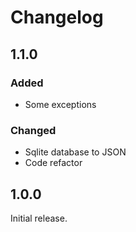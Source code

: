 Changelog
=========

## 1.1.0
### Added
- Some exceptions

### Changed
- Sqlite database to JSON
- Code refactor


## 1.0.0
Initial release.
